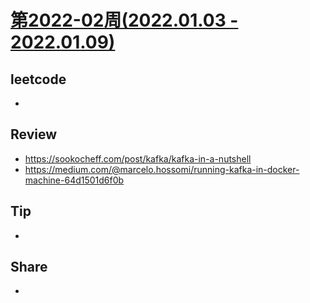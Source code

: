 # [第2022-02周(2022.01.03 - 2022.01.09)](https://github.com/vjudge/ARTS/blob/master/2022/2022-02.md)

## leetcode
*


## Review
* https://sookocheff.com/post/kafka/kafka-in-a-nutshell
* https://medium.com/@marcelo.hossomi/running-kafka-in-docker-machine-64d1501d6f0b


## Tip
*


## Share
*
